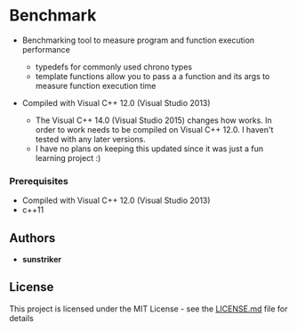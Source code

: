 # Benchmark


* Benchmarking tool to measure program and function execution performance
  - typedefs for commonly used chrono types
  - template functions allow you to pass a a function and its args to measure function execution time
  
* Compiled with Visual C++ 12.0 (Visual Studio 2013)
  - The Visual C++ 14.0 (Visual Studio 2015) changes how <chrono> works. In order to work needs to be compiled on Visual C++ 12.0. I haven't tested with any later versions.
  - I have no plans on keeping this updated since it was just a fun learning project :)
  
  
### Prerequisites

* Compiled with Visual C++ 12.0 (Visual Studio 2013)
* c++11


## Authors

* **sunstriker** 

## License

This project is licensed under the MIT License - see the [LICENSE.md](LICENSE.md) file for details
